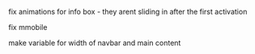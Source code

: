 fix animations for info box - they arent sliding in after the first activation

fix mmobile

make variable for width of navbar and main content
